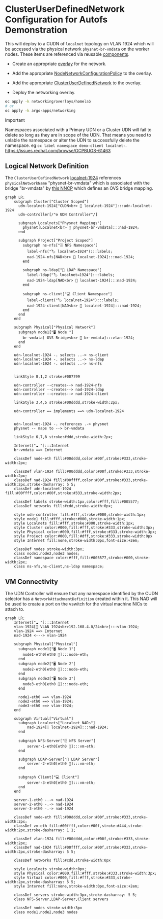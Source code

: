 # ClusterUserDefinedNetwork Configuration for Autofs Demonstration


This will deploy to a CUDN of `localnet` topology on VLAN 1924 which will be accessed via the physical network `physnet-br-vmdata` on the worker nodes. These items are referenced via reusable [components](../components/).

* Create an appropriate [overlay](overlays/homelab/kustomization.yaml) for the network.

* Add the appropriate [NodeNetworkConfigurationPolicy](../components/physnet-mapping/nncp.yaml) to the overlay.

* Add the appropriate [ClusterUserDefinedNetwork](../components/localnet-1924-dhcp/clusteruserdefinednetwork.yaml) to the overlay.

* Deploy the networking overlay.

```bash
oc apply -k networking/overlays/homelab
# or
oc apply -k argo-apps/networking
```
> [!IMPORTANT]
> Namespaces associated with a Primary UDN or a Cluster UDN will fail to delete so long as they are in scope of the UDN. That means you need to unlable the namespace or alter the UDN to successfully delete the namespace. eg `oc label namespace demo-client localnet-`. https://issues.redhat.com/browse/OCPBUGS-61463

## Logical Network Definition

The `ClusterUserDefinedNetwork` [localnet-1924](../localnet-1924/clusteruserdefinednetwork.yaml) references `physicalNetworkName` "physnet-br-vmdata" which is associated with the bridge "br-vmdata" by [this NNCP](../physnet-mapping/nncp.yaml)  which defines an OVS bridge mapping.

```mermaid
graph LR;
    subgraph Cluster["Cluster Scoped"]
      udn-localnet-1924["CUDN<br> 📃 localnet-1924"]:::udn-localnet-1924
      udn-controller[/"⚙️ UDN Controller"/]

      subgraph Localnets["Physnet Mappings"]
        physnet[Localnet<br> 🛜 physnet-br-vmdata]:::nad-1924;
      end

      subgraph Project["Project Scoped"]
        subgraph ns-nfs["🗄️ NFS Namespace"]
          label-nfs("🏷️ localnet=1924"):::labels;
          nad-1924-nfs[NAD<br> 🛜 localnet-1924]:::nad-1924;
        end

        subgraph ns-ldap["🔎 LDAP Namespace"]
          label-ldap("🏷️ localnet=1924"):::labels;
          nad-1924-ldap[NAD<br> 🛜 localnet-1924]:::nad-1924;
        end

        subgraph ns-client["💻 Client Namespace"]
          label-client("🏷️ localnet=1924"):::labels;
          nad-1924-client[NAD<br> 🛜 localnet-1924]:::nad-1924;
        end
      end
    end

    subgraph Physical["Physical Network"]
      subgraph node1["🖥️ Node "]
        br-vmdata[ OVS Bridge<br> 🛜 br-vmdata]:::vlan-1924;
      end
    end

    udn-localnet-1924 -. selects ..-> ns-client
    udn-localnet-1924 -. selects ..-> ns-ldap
    udn-localnet-1924 -. selects ..-> ns-nfs


    linkStyle 0,1,2 stroke:#007799

    udn-controller --creates--> nad-1924-nfs
    udn-controller --creates--> nad-1924-ldap
    udn-controller --creates--> nad-1924-client

    linkStyle 3,4,5 stroke:#00dddd,stroke-width:2px;

    udn-controller == implements ==> udn-localnet-1924


    udn-localnet-1924 -. references .-> physnet
    physnet -- maps to --> br-vmdata

    linkStyle 6,7,8 stroke:#ddd,stroke-width:2px;

    Internet["☁️ "]:::Internet
    br-vmdata ==> Internet

    classDef node-eth fill:#00dddd,color:#00f,stroke:#333,stroke-width:2px;

    classDef vlan-1924 fill:#00dddd,color:#00f,stroke:#333,stroke-width:2px;
    classDef nad-1924 fill:#00ffff,color:#00f,stroke:#333,stroke-width:2px,stroke-dasharray: 5 5;
    classDef udn-localnet-1924 fill:#00ffff,color:#00f,stroke:#333,stroke-width:2px;

    classDef labels stroke-width:1px,color:#fff,fill:#005577;
    classDef networks fill:#cdd,stroke-width:0px;

    style udn-controller fill:#fff,stroke:#000,stroke-width:1px;
    style node1 fill:#fff,stroke:#000,stroke-width:1px;
    style Localnets fill:#fff,stroke:#000,stroke-width:1px;
    style Cluster color:#000,fill:#fff,stroke:#333,stroke-width:3px;
    style Physical color:#000,fill:#fff,stroke:#333,stroke-width:3px;
    style Project color:#000,fill:#dff,stroke:#333,stroke-width:0px
    style Internet fill:none,stroke-width:0px,font-size:+2em;

    classDef nodes stroke-width:3px;
    class node1,node2,node3 nodes;
    classDef namespace color:#fff,fill:#005577,stroke:#000,stroke-width:2px;
    class ns-nfs,ns-client,ns-ldap namespace;
```

## VM Connectivity

The UDN Controller will ensure that any namespace identified by the CUDN selector has a `NetworkAttachmentDefinition` created within it. This NAD will be used to create a port on the vswitch for the virtual machine NICs to attach to.

```mermaid
graph LR;
    Internet["☁️ "]:::Internet
    vlan-1924[🛜 VLAN 1924<br>192.168.4.0/24<br>]:::vlan-1924;
    vlan-1924 ==> Internet
    nad-1924 <---> vlan-1924

    subgraph Physical["Physical"]
      subgraph node1["🖥️ Node 1"]
        node1-eth0[eth0 🔌]:::node-eth;
      end
      subgraph node2["🖥️ Node 2"]
        node2-eth0[eth0 🔌]:::node-eth;
      end
      subgraph node3["🖥️ Node 3"]
        node3-eth0[eth0 🔌]:::node-eth;
      end

      node1-eth0 ==> vlan-1924
      node2-eth0 ==> vlan-1924;
      node3-eth0 ==> vlan-1924;
    end

    subgraph Virtual["Virtual"]
      subgraph Localnets["Localnet NADs"]
          nad-1924[🛜 localnet-1924]:::nad-1924;
      end

      subgraph NFS-Server["🗄️ NFS Server"]
          server-1-eth0[eth0 🔌]:::vm-eth;
      end

      subgraph LDAP-Server["🔎 LDAP Server"]
          server-2-eth0[eth0 🔌]:::vm-eth;
      end

      subgraph Client["💻 Client"]
          server-3-eth0[eth0 🔌]:::vm-eth;
      end
    end

    server-1-eth0 -.-> nad-1924
    server-2-eth0 -.-> nad-1924
    server-3-eth0 -.-> nad-1924

    classDef node-eth fill:#00dddd,color:#00f,stroke:#333,stroke-width:2px;
    classDef vm-eth fill:#00ffff,color:#00f,stroke:#444,stroke-width:2px,stroke-dasharray: 1 1;

    classDef vlan-1924 fill:#00dddd,color:#00f,stroke:#333,stroke-width:2px;
    classDef nad-1924 fill:#00ffff,color:#00f,stroke:#333,stroke-width:2px,stroke-dasharray: 5 5;

    classDef networks fill:#cdd,stroke-width:0px

    style Localnets stroke-width:0px;
    style Physical color:#000,fill:#fff,stroke:#333,stroke-width:3px;
    style Virtual color:#000,fill:#fff,stroke:#333,stroke-width:2px,stroke-dasharray: 5 5;
    style Internet fill:none,stroke-width:0px,font-size:+2em;

    classDef servers stroke-width:3px,stroke-dasharray: 5 5;
    class NFS-Server,LDAP-Server,Client servers

    classDef nodes stroke-width:3px
    class node1,node2,node3 nodes

```